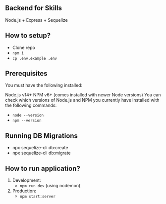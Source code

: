 ## Backend for Skills

Node.js + Express + Sequelize

## How to setup?

- Clone repo
- `npm i`
- `cp .env.example .env`

## Prerequisites
You must have the following installed:

Node.js v14+
NPM v6+ (comes installed with newer Node versions)
You can check which versions of Node.js and NPM you currently have installed with the following commands:
- `node --version`
- `npm --version`

## Running DB Migrations

- npx sequelize-cli db:create
- npx sequelize-cli db:migrate

## How to run application?

1. Development: 
    - `npm run dev` (using nodemon)
2. Production:
    - `npm start:server` 
    
